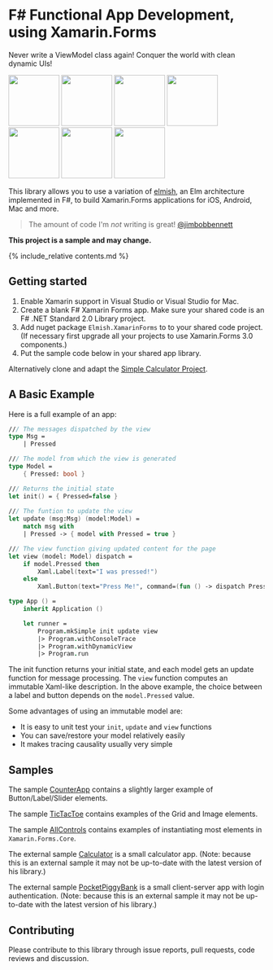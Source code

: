 
F# Functional App Development, using Xamarin.Forms
========

Never write a ViewModel class again!  Conquer the world with clean dynamic UIs!

<img src="https://user-images.githubusercontent.com/7204669/39318922-57c95174-4977-11e8-94a9-cc385101ce5d.png" width="100"> <img src="https://user-images.githubusercontent.com/7204669/39318926-59f844e6-4977-11e8-9834-325a6517ced6.png" width="100"> <img src="https://user-images.githubusercontent.com/7204669/39318929-5b66c776-4977-11e8-8317-ee1c121301d4.png" width="100"> <img src="https://user-images.githubusercontent.com/7204669/39318934-5cbe3c3a-4977-11e8-92aa-c3fdf644b01c.png" width="100"> <img src="https://user-images.githubusercontent.com/7204669/39318936-5e2380bc-4977-11e8-8912-f078744a2bde.png" width="100"> <img src="https://user-images.githubusercontent.com/7204669/39318938-5f6ec4f4-4977-11e8-97a9-779edd3594bc.png" width="100"> <img src="https://user-images.githubusercontent.com/7204669/39318941-60c1b0f0-4977-11e8-8a4a-57e17ef8c6ec.png" width="100">


This library allows you to use a variation of [elmish](https://elmish.github.io/), an Elm architecture implemented in F#,
to build Xamarin.Forms applications for iOS, Android, Mac and more. 

> The amount of code I'm *not* writing is great!  [@jimbobbennett](https://github.com/jimbobbennett/)

**This project is a sample and may change.**


{% include_relative contents.md %}


Getting started
------

1. Enable Xamarin support in Visual Studio or Visual Studio for Mac.
2. Create a blank F# Xamarin Forms app.  Make sure your shared code is an F# .NET Standard 2.0 Library project. 
3. Add nuget package `Elmish.XamarinForms` to to your shared code project. (If necessary first upgrade all your projects to use Xamarin.Forms 3.0 components.)
4. Put the sample code below in your shared app library.

Alternatively clone and adapt the [Simple Calculator Project](https://github.com/nosami/Elmish.Calculator).

A Basic Example
------
Here is a full example of an app:
```fsharp
/// The messages dispatched by the view
type Msg =
    | Pressed

/// The model from which the view is generated
type Model = 
    { Pressed: bool }

/// Returns the initial state
let init() = { Pressed=false }
    
/// The funtion to update the view
let update (msg:Msg) (model:Model) =
    match msg with
    | Pressed -> { model with Pressed = true }

/// The view function giving updated content for the page
let view (model: Model) dispatch =
    if model.Pressed then 
        Xaml.Label(text="I was pressed!")
    else
        Xaml.Button(text="Press Me!", command=(fun () -> dispatch Pressed))

type App () = 
    inherit Application ()

    let runner = 
        Program.mkSimple init update view
        |> Program.withConsoleTrace
        |> Program.withDynamicView
        |> Program.run
```
The init function returns your initial state, and each model gets an update function for message processing. The `view` function computes an immutable Xaml-like description. In the above example, the choice between a label and button depends on the `model.Pressed` value.

Some advantages of using an immutable model are:

* It is easy to unit test your `init`, `update` and `view` functions
* You can save/restore your model relatively easily
* It makes tracing causality usually very simple


Samples
------

The sample [CounterApp](https://github.com/fsprojects/Elmish.XamarinForms/blob/master/Samples/CounterApp/CounterApp/CounterApp.fs) contains a slightly larger example of Button/Label/Slider elements.

The sample [TicTacToe](https://github.com/fsprojects/Elmish.XamarinForms/blob/master/Samples/TicTacToe/TicTacToe/TicTacToe.fs) contains examples of the Grid and Image elements.

The sample [AllControls](https://github.com/fsprojects/Elmish.XamarinForms/blob/master/Samples/AllControls/AllControls/AllControls.fs) contains examples of instantiating most elements in `Xamarin.Forms.Core`.

The external sample [Calculator](https://github.com/nosami/Elmish.Calculator/) is a small calculator app. (Note: because this is an external sample it may not be up-to-date with the latest version of his library.)

The external sample [PocketPiggyBank](https://github.com/jimbobbennett/PocketPiggyBank) is a small client-server app with login authentication. (Note: because this is an external sample it may not be up-to-date with the latest version of his library.)


Contributing
------

Please contribute to this library through issue reports, pull requests, code reviews and discussion.

